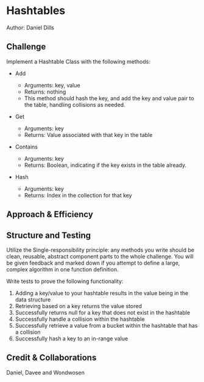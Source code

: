 # Hashtables
<!-- Short summary or background information -->
Author: Daniel Dills

## Challenge
<!-- Description of the challenge -->

Implement a Hashtable Class with the following methods:

- Add
  - Arguments: key, value
  - Returns: nothing
  - This method should hash the key, and add the key and value pair to the table, handling collisions as needed.

- Get
  - Arguments: key
  - Returns: Value associated with that key in the table

- Contains
  - Arguments: key
  - Returns: Boolean, indicating if the key exists in the table already.

- Hash
  - Arguments: key
  - Returns: Index in the collection for that key

## Approach & Efficiency
<!-- What approach did you take? Why? What is the Big O space/time for this approach? -->

## Structure and Testing

Utilize the Single-responsibility principle: any methods you write should be clean, reusable, abstract component parts to the whole challenge. You will be given feedback and marked down if you attempt to define a large, complex algorithm in one function definition.

Write tests to prove the following functionality:

  1. Adding a key/value to your hashtable results in the value being in the data structure
  2. Retrieving based on a key returns the value stored
  3. Successfully returns null for a key that does not exist in the hashtable
  4. Successfully handle a collision within the hashtable
  5. Successfully retrieve a value from a bucket within the hashtable that has a collision
  6. Successfully hash a key to an in-range value

## Credit & Collaborations
Daniel, Davee and Wondwosen